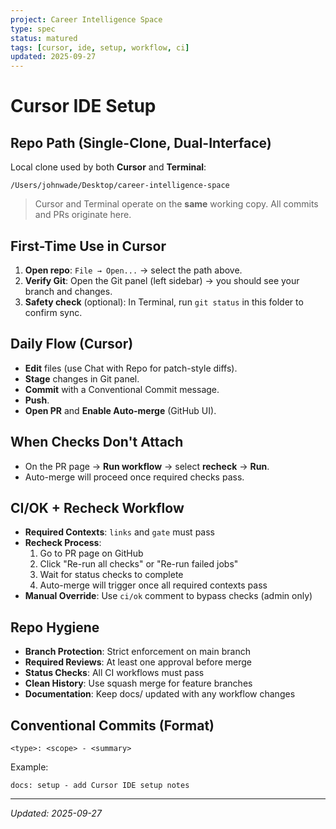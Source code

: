```yaml
---
project: Career Intelligence Space
type: spec
status: matured
tags: [cursor, ide, setup, workflow, ci]
updated: 2025-09-27
---
```


# Cursor IDE Setup

## Repo Path (Single-Clone, Dual-Interface)
Local clone used by both **Cursor** and **Terminal**:
```
/Users/johnwade/Desktop/career-intelligence-space
```
> Cursor and Terminal operate on the **same** working copy. All commits and PRs originate here.

## First-Time Use in Cursor
1. **Open repo**: `File → Open...` → select the path above.
2. **Verify Git**: Open the Git panel (left sidebar) → you should see your branch and changes.
3. **Safety check** (optional): In Terminal, run `git status` in this folder to confirm sync.

## Daily Flow (Cursor)
- **Edit** files (use Chat with Repo for patch-style diffs).
- **Stage** changes in Git panel.
- **Commit** with a Conventional Commit message.
- **Push**.
- **Open PR** and **Enable Auto-merge** (GitHub UI).

## When Checks Don't Attach
- On the PR page → **Run workflow** → select **recheck** → **Run**.
- Auto-merge will proceed once required checks pass.

## CI/OK + Recheck Workflow
- **Required Contexts**: `links` and `gate` must pass
- **Recheck Process**: 
  1. Go to PR page on GitHub
  2. Click "Re-run all checks" or "Re-run failed jobs"
  3. Wait for status checks to complete
  4. Auto-merge will trigger once all required contexts pass
- **Manual Override**: Use `ci/ok` comment to bypass checks (admin only)

## Repo Hygiene
- **Branch Protection**: Strict enforcement on main branch
- **Required Reviews**: At least one approval before merge
- **Status Checks**: All CI workflows must pass
- **Clean History**: Use squash merge for feature branches
- **Documentation**: Keep docs/ updated with any workflow changes

## Conventional Commits (Format)
```
<type>: <scope> - <summary>
```
Example:
```
docs: setup - add Cursor IDE setup notes
```

---
*Updated: 2025-09-27*

